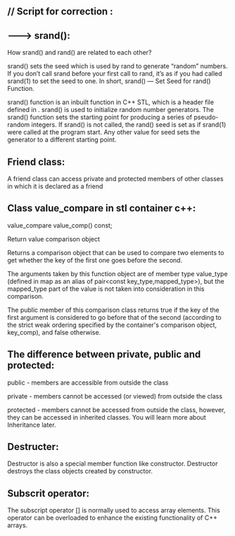 // Script for correction :
--------------------------



---> srand():
-------------

How srand() and rand() are related to each other?

srand() sets the seed which is used by rand to generate “random” numbers. If you don’t call srand before your first call to rand, it’s as if you had called srand(1) to set the seed to one. 
In short, srand() — Set Seed for rand() Function. 

srand() function is an inbuilt function in C++ STL, which is a header file defined in <cstdlib>. 
srand() is used to initialize random number generators. The srand() function sets the starting point for producing a series of pseudo-random integers.
If srand() is not called, the rand() seed is set as if srand(1) were called at the program start.
Any other value for seed sets the generator to a different starting point. 

  
  
Friend class:
--------------

A friend class can access private and protected members of other classes in which it is declared as a friend

  
  
  
Class value_compare in stl container c++:
---------------------------------------
  
value_compare value_comp() const;
  
Return value comparison object
  
Returns a comparison object that can be used to compare two elements to get whether the key of the first one goes before the second.

The arguments taken by this function object are of member type value_type (defined in map as an alias of pair<const key_type,mapped_type>), but the mapped_type part of the value is not taken into consideration in this comparison.
  
  
  
  
The public member of this comparison class returns true if the key of the first argument is considered to go before that of the second (according to the strict weak ordering specified by the container's comparison object, key_comp), and false otherwise.
  
  
The difference between private, public and protected:
  ---------------------------------------------------
  
  
public - members are accessible from outside the class
  
private - members cannot be accessed (or viewed) from outside the class
  
protected - members cannot be accessed from outside the class, however, they can be accessed in inherited classes. You will learn more about Inheritance later.
  
  
  
Destructer:
----------
  
Destructor is also a special member function like constructor. Destructor destroys the class objects created by constructor.
  

  
  
Subscrit operator:
-----------------
  
The subscript operator [] is normally used to access array elements. This operator can be overloaded to enhance the existing functionality of C++ arrays.
